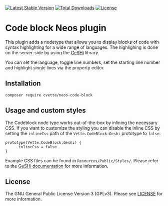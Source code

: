 [![Latest Stable Version](https://poser.pugx.org/cvette/neos-code-block/v/stable)](https://packagist.org/packages/cvette/neos-code-block)
[![Total Downloads](https://poser.pugx.org/cvette/neos-code-block/downloads)](https://packagist.org/packages/cvette/neos-code-block) 
[![License](https://poser.pugx.org/cvette/neos-code-block/license)](https://packagist.org/packages/cvette/neos-code-block)

# Code block Neos plugin
This plugin adds a nodetype that allows you to display blocks of code with syntax highlighting for a wide range of languages. The highlighing is done on the server-side by using the [GeSHi](http://qbnz.com/highlighter/) library.

You can set the language, toggle line numbers, set the starting line number and highlight single lines via the property editor.

## Installation

`composer require cvette/neos-code-block`

## Usage and custom styles

The Codeblock node type works out-of-the-box by inlining the necessary CSS. If you want to customize the styling you can disable the inline CSS by setting the `inlineCss` path of the `Vette.CodeBlock:Geshi` prototype to `false`:

    prototype(Vette.CodeBlock:Geshi) {
	      inlineCss = false
    }
    
Example CSS files can be found in `Resources/Public/Styles/`. Please refer to the [GeSHi documentation](http://qbnz.com/highlighter/geshi-doc.html#using-an-external-stylesheet) for more information.

## License

The GNU General Public License Version 3 (GPLv3). Please see [LICENSE](LICENSE) for more information.
